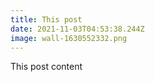 ```yaml
---
title: This post
date: 2021-11-03T04:53:38.244Z
image: wall-1630552332.png
---
```

This post content
